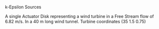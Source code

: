 k-Epsilon Sources

A single Actuator Disk representing a wind turbine in a Free Stream flow of 6.82 m/s. In a 40 m long wind tunnel. Turbine coordinates (35 1.5 0.75)





